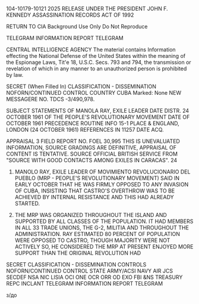 104-10179-10121 2025 RELEASE UNDER THE PRESIDENT JOHN F. KENNEDY ASSASSINATION RECORDS ACT OF 1992

RETURN TO CIA
Background Use Only
Do Not Reproduce

TELEGRAM INFORMATION REPORT TELEGRAM

CENTRAL INTELLIGENCE AGENCY
The material contains Information effecting the National Defense of the United States within the meaning of the Espionage Laws, Tit'e 18, U.S.C. Secs.
793 and 794, the transmission or revelation of which in any manner to an unauthorized person is prohibited by law.

SECRET
(When Filled In)
CLASSIFICATION - DISSEMINATION
NOFORN/CONTINUED CONTROL
COUNTRY CUBA
Marked: None NEW MESSAGERE NO. TDCS -3/490,978.

SUBJECT STATEMENTS OF MANOLA RAY, EXILE LEADER DATE DISTR. 24 OCTOBER 1961
OF THE PEOPLE'S REVOLUTIONARY MOVEMENT
DATE OF OCTOBER 1961 PRECEDENCE ROUTINE
INFO 15-1
PLACE & ENGLAND, LONDON (24 OCTOBER 1961) REFERENCES IN 11257
DATE ACQ.

APPRAISAL 3 FIELD REPORT NO. FOEL 30,995
THIS IS UNEVALUATED INFORMATION, SOURCE GRADINGS ARE DEFINITIVE, APPRAISAL OF CONTENT IS TENTATIVE.
SOURCE OFFICIAL BRITISH SERVICE FROM "SOURCE WITH GOOD CONTACTS AMONG EXILES
IN CARACAS". 24

1. MANOLO RAY, EXILE LEADER OF MOVIMIENTO REVOLUCIONARIO
DEL PUEBLO (MRP - PEOPLE'S REVOLUTIONARY MOVEMENT) SAID IN
EARLY OCTOBER THAT HE WAS FIRMLY OPPOSED TO ANY INVASION OF CUBA,
INSISTING THAT CASTRO'S OVERTHROW WAS TO BE ACHIEVED BY INTERNAL
RESISTANCE AND THIS HAD ALREADY STARTED.

2. THE MRP WAS ORGANIZED THROUGHOUT THE ISLAND AND SUPPORTED
BY ALL CLASSES OF THE POPULATION. IT HAD MEMBERS IN ALL 33
TRADE UNIONS, THE G-2, MILITIA AND THROUGHOUT THE ADMINISTRATION.
RAY ESTIMATED 80 PERCENT OF POPULATION WERE OPPOSED TO CASTRO,
THOUGH MAJORITY WERE NOT ACTIVELY SO, HE CONSIDERED THE MRP AT
PRESENT ENJOYED MORE SUPPORT THAN THE ORIGINAL REVOLUTION HAD

SECRET
CLASSIFICATION - DISSEMINATION CONTROLS
NOFORN/CONTINUED CONTROL
STATE ARMY/ACSI NAVY AIR JCS SECDEF NSA NIC LISIA OCI ONE OCR ORR OD EXO FBI
&NS TREASURY REPC INCLANT
TELEGRAM INFORMATION REPORT TELEGRAM

з/до

